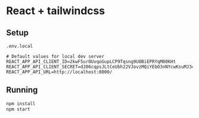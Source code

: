 # React + tailwindcss


## Setup

`.env.local`

```env
# Default values for local dev server
REACT_APP_API_CLIENT_ID=2kwF5urOUvqoGupLCP9Tqsng9UOBiEPRYqM00KHt
REACT_APP_API_CLIENT_SECRET=dJ06cqpsJLtCeUbh22VJovzMQiYEbO3nNYcwKsuMJ34hmI86USvUuxHS2emzqA68jtv7O9wzbRzLEvRybTvt42h8LQS36ec4oROuoldE0qYColcE91b8Qeh5ZxbyAU9q
REACT_APP_API_URL=http://localhost:8000/
```


## Running

```bash
npm install
npm start
```
